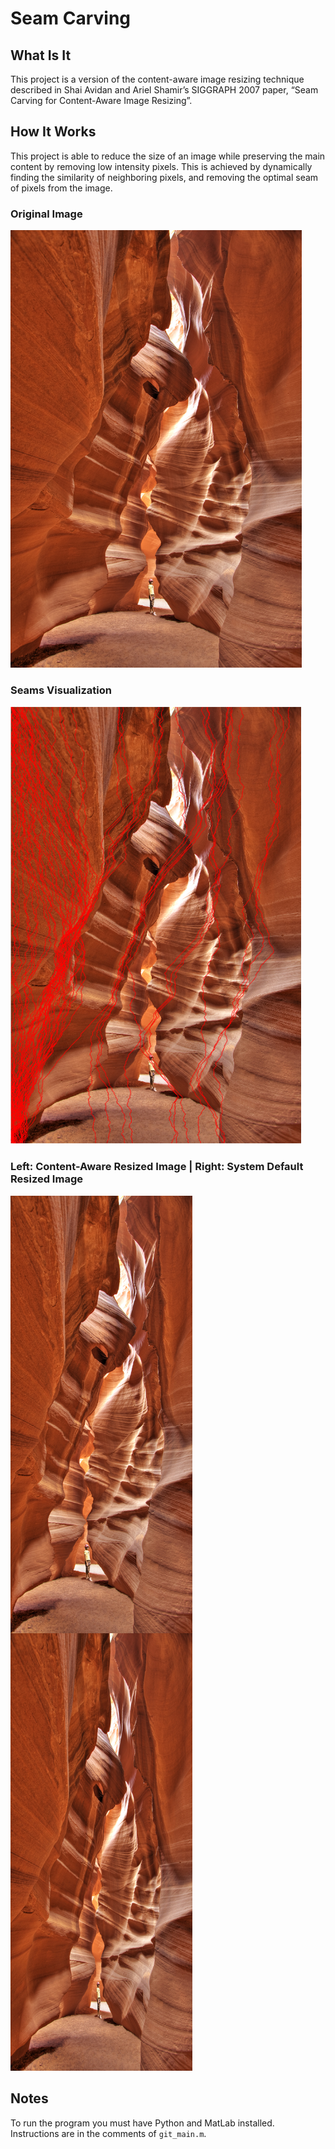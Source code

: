 # Seam Carving 
## What Is It
This project is a version of the content-aware image resizing technique described in
Shai Avidan and Ariel Shamir’s SIGGRAPH 2007 paper, “Seam Carving for Content-Aware Image Resizing”.
## How It Works
This project is able to reduce the size of an image while preserving the main content by removing low intensity pixels. This is achieved by dynamically finding the similarity of neighboring pixels, and removing the optimal seam of pixels from the image.

### Original Image
<img src="images/antelope.jpg" alt="original image" height="700">


### Seams Visualization
<img src="images/seams.png" height="700">


### Left: Content-Aware Resized Image | Right: System Default Resized Image
<img align="left" src="images/my_antelope.png" height="700">
<img  src="images/antelope_resize.png" height="700">



## Notes
To run the program you must have Python and MatLab installed. 
Instructions are in the comments of `git_main.m`.
